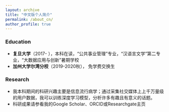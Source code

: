 ```yaml
---
layout: archive
title: "中文版个人简介"
permalink: /about_cn/
author_profile: true
---
```


### Education
* **复旦大学**（2017- ），本科在读，“公共事业管理”专业，“汉语言文学”第二专业，“大数据应用与创新”暑期学校 
* **加州大学尔湾分校**（2019-2020秋）， 免学费交换生

### Research
* 我本科期间的科研兴趣主要是信息流行病学；通过采集社交媒体上上千万量级的用户数据，我可以训练深度学习模型，分析许多有趣且有意义的话题。
* 科研成果请参看我的Google Scholar、ORCID或Researchgate主页
